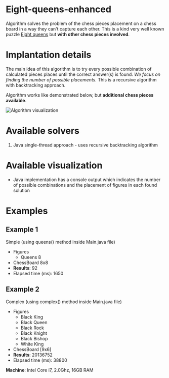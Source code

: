 Eight-queens-enhanced
============================
Algorithm solves the problem of the chess pieces placement on a chess board in a way they can't capture each other.
This is a kind very well known puzzle [Eight queens](https://en.wikipedia.org/wiki/Eight_queens_puzzle) but **with other
chess pieces involved**.

Implantation details
============================
The main idea of this algorithm is to try every possible combination of calculated pieces places until the correct
 answer(s) is found.
_We focus on finding the number of possible placements._ This is a recursive algorithm with backtracking approach.

Algorithm works like demonstrated below, but **additional chess pieces available**.

![Algorithm visualization](https://upload.wikimedia.org/wikipedia/commons/1/1f/Eight-queens-animation.gif)

Available solvers
============================
1. Java single-thread approach - uses recursive backtracking algorithm

Available visualization
============================
* Java implementation has a console output which indicates the number of possible combinations
 and the placement of figures in each found solution

Examples
============================
Example 1
---------------
Simple (using queens() method inside Main.java file)
* Figures
  * Queens 8
* ChessBoard 8x8
* __Results__: 92
* Elapsed time (ms): 1650

Example 2
---------------
Complex (using complex() method inside Main.java file)
* Figures
  * Black King
  * Black Queen
  * Black Rock
  * Black Knight
  * Black Bishop
  * White King
* ChessBoard [9x6]
* __Results__: 20136752
* Elapsed time (ms): 38800

__Machine__</a>: Intel Core i7, 2.0Ghz, 16GB RAM
